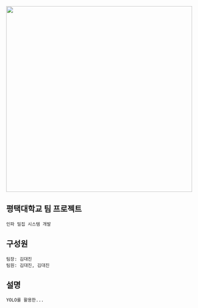 <img src="https://github.com/user-attachments/assets/3a89f014-558f-4191-ba25-583971a1c034" width="500">

## 평택대학교 팀 프로젝트
```
인파 밀집 시스템 개발
```
## 구성원
```
팀장: 김대진
팀원: 김대진, 김대진
```
## 설명
```
YOLO를 활용한...
```

